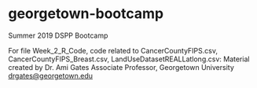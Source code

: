 # georgetown-bootcamp
Summer 2019 DSPP Bootcamp

For file Week_2_R_Code, code related to CancerCountyFIPS.csv, CancerCountyFIPS_Breast.csv, LandUseDatasetREALLatlong.csv:
  Material created by Dr. Ami Gates
  Associate Professor, Georgetown University
  drgates@georgetown.edu
